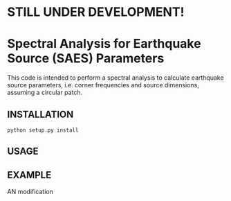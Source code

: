 # STILL UNDER DEVELOPMENT!
# Spectral Analysis for Earthquake Source (SAES) Parameters
This code is intended to perform a spectral analysis to calculate earthquake
source parameters, i.e. corner frequencies and source dimensions, assuming
a circular patch.

## INSTALLATION
```
python setup.py install
```
## USAGE

## EXAMPLE

AN modification
